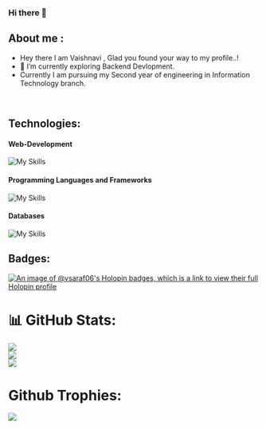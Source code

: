 ### Hi there 👋

<!--
**VaishnaviSaraf/VaishnaviSaraf** is a ✨ _special_ ✨ repository because its `README.md` (this file) appears on your GitHub profile.

Here are some ideas to get you started:

- 🔭 I’m currently working on ...
- 🌱 I’m currently learning ...
- 👯 I’m looking to collaborate on ...
- 🤔 I’m looking for help with ...
- 💬 Ask me about ...
- 📫 How to reach me: ...
- 😄 Pronouns: ...
- ⚡ Fun fact: ...
-->
## About me :

- Hey there I am Vaishnavi , Glad you found your way to my profile..!
- 🔭 I’m currently exploring Backend Devlopment.
- Currently I am pursuing my Second year of engineering in Information Technology branch.  
</br>

## Technologies:

#### Web-Development
![My Skills](https://skillicons.dev/icons?i=html,css,js)
#### Programming Languages and Frameworks
![My Skills](https://skillicons.dev/icons?i=c,cpp,java)
#### Databases
![My Skills](https://skillicons.dev/icons?i=mysql,mongodb)

## Badges:
[![An image of @vsaraf06's Holopin badges, which is a link to view their full Holopin profile](https://holopin.me/vsaraf06)](https://holopin.io/@vsaraf06)


# 📊 GitHub Stats:
![](https://github-readme-stats.vercel.app/api?username=VaishnaviSaraf&theme=tokyonight&hide_border=false&include_all_commits=true&count_private=true)<br/>
![](https://github-readme-streak-stats.herokuapp.com/?user=VaishnaviSaraf&theme=tokyonight&hide_border=false)<br/>
![](https://github-readme-stats.vercel.app/api/top-langs/?username=VaishnaviSaraf&theme=tokyonight&hide_border=false&include_all_commits=true&count_private=true&layout=compact)
# Github Trophies:
![](https://github-profile-trophy.vercel.app/?username=VaishnaviSaraf&theme=radical&no-frame=false&no-bg=true&margin-w=4)
